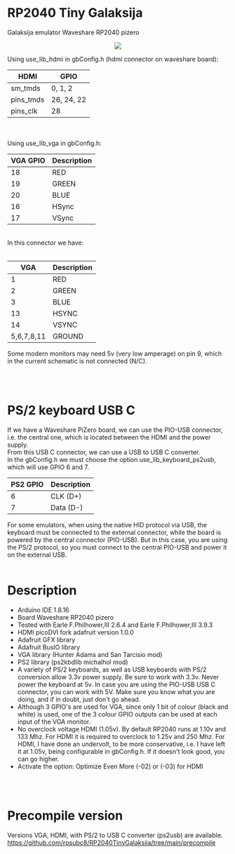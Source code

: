 # RP2040 Tiny Galaksija
Galaksija emulator Waveshare RP2040 pizero
<center><img src='https://raw.githubusercontent.com/rpsubc8/RP2040TinyGalaksija /main/preview/rp2040pizero.jpg'></center>

Using use_lib_hdmi in gbConfig.h (hdmi connector on waveshare board):<br>

| HDMI      | GPIO        |
| --------- | ------------|
| sm_tmds   | 0, 1, 2     |
| pins_tmds | 26, 24, 22  |
| pins_clk  | 28          |

<br><br>
Using use_lib_vga in gbConfig.h:<br>

| VGA GPIO  | Description  |
| --------- | ------------ |
| 18        | RED          | 
| 19        | GREEN        |
| 20        | BLUE         |
| 16        | HSync        |
| 17        | VSync        |

<br>
In this connector we have:<br><br>

| VGA         | Description  |
| ----------- | ------------ |
| 1           | RED          | 
| 2           | GREEN        |
| 3           | BLUE         |
| 13          | HSYNC        |
| 14          | VSYNC        |
| 5,6,7,8,11  | GROUND       |

Some modern monitors may need 5v (very low amperage) on pin 9, which in the current schematic is not connected (N/C).<br>



<br><br>
<h1>PS/2 keyboard USB C</h1>
If we have a Waveshare PiZero board, we can use the PIO-USB connector, i.e. the central one, which is located between the HDMI and the power supply.<br>
From this USB C connector, we can use a USB to USB C converter.<br>
In the gbConfig.h we must choose the option use_lib_keyboard_ps2usb, which will use GPIO 6 and 7.

| PS2 GPIO  | Description |
| --------- | ----------- |
|  6        | CLK  (D+)   |
|  7        | Data (D-)   |

For some emulators, when using the native HID protocol via USB, the keyboard must be connected to the external connector, while the board is powered by the central connector (PIO-USB). But in this case, you are using the PS/2 protocol, so you must connect to the central PIO-USB and power it on the external USB.
<br><br>


<h1>Description</h1>
<ul>
 <li>Arduino IDE 1.8.16</li>
 <li>Board Waveshare RP2040 pizero</li>
 <li>Tested with Earle F.Philhower,III 2.6.4 and Earle F.Philhower,III 3.9.3</li>
 <li>HDMI picoDVI fork adafruit version 1.0.0</li>
 <li>Adafruit GFX library</li>
 <li>Adafruit BusIO library</li>
 <li>VGA library (Hunter Adams and San Tarcisio mod)</li>
 <li>PS2 library (ps2kbdlib michalhol mod)</li>
 <li>A variety of PS/2 keyboards, as well as USB keyboards with PS/2 conversion allow 3.3v power supply. Be sure to work with 3.3v. Never power the keyboard at 5v. In case you are using the PIO-USB USB C connector, you can work with 5V. Make sure you know what you are doing, and if in doubt, just don't go ahead.</li>
 <li>Although 3 GPIO's are used for VGA, since only 1 bit of colour (black and white) is used, one of the 3 colour GPIO outputs can be used at each input of the VGA monitor.</li>
 <li>No overclock voltage HDMI (1.05v). By default RP2040 runs at 1.10v and 133 Mhz. For HDMI it is required to overclock to 1.25v and 250 Mhz. For HDMI, I have done an undervolt, to be more conservative, i.e. I have left it at 1.05v, being configurable in gbConfig.h. If it doesn't look good, you can go higher.</li> 
 <li>Activate the option: Optimize Even More (-02) or (-03) for HDMI</li>
</ul>
<br><br>


<h1>Precompile version</h1>
Versions VGA, HDMI, with PS/2 to USB C converter (ps2usb) are available.<br>
<a href='https://github.com/rpsubc8/RP2040TinyGalaksija/tree/main/precompile'>https://github.com/rpsubc8/RP2040TinyGalaksija/tree/main/precompile</a>
